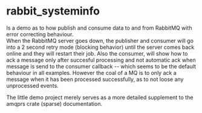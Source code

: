 # rabbit_systeminfo

Is a demo as to how publish and consume data to and from RabbitMQ with error correcting behaviour.<br/>
When the RabbitMQ server goes down, the publisher and consumer will go into a 2 second retry mode (blocking behavior) until the server comes back online
and they will restart their job.
Also the consumer, will show how to ack a message only after succesful processing and not automatic ack when message is send to the consumer callback -- which seems to be the default behaviour in all examples.
However the coal of a MQ is to only ack a message when it has been processed successfully, as to not loose any unprocessed events.

The little demo project merely serves as a more detailed supplement to the amqprs crate (sparse) documentation.
